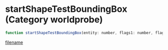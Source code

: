 # startShapeTestBoundingBox (Category worldprobe)

```js
function startShapeTestBoundingBox(entity: number, flags1: number, flags2: number): number
```

[filename](startShapeTestBoundingBox_m.md ':include')